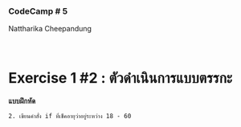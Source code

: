 ### CodeCamp # 5 <br>
Nattharika Cheepandung <br>
<br>
<br>

# Exercise 1 #2 : ตัวดำเนินการแบบตรรกะ

**แบบฝึกหัด** 

    2. เขียนคำสั่ง if ที่เช็คอายุว่าอยู่ระหว่าง 18 - 60